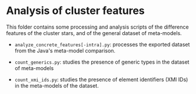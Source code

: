 # Analysis of cluster features

This folder contains some processing and analysis scripts of the difference features of the cluster stars, and of the general dataset of meta-models.

- `analyze_concrete_features[-intra].py`: processes the exported dataset from the Java's meta-model comparison.

- `count_generics.py`: studies the presence of generic types in the dataset of meta-models

- `count_xmi_ids.py`: studies the presence of element identifiers (XMI IDs) in the meta-models of the dataset.
